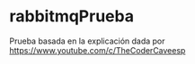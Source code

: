 # rabbitmqPrueba
Prueba basada en la explicación dada por https://www.youtube.com/c/TheCoderCaveesp

